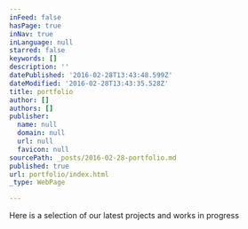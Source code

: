 ```yaml
---
inFeed: false
hasPage: true
inNav: true
inLanguage: null
starred: false
keywords: []
description: ''
datePublished: '2016-02-28T13:43:48.599Z'
dateModified: '2016-02-28T13:43:35.528Z'
title: portfolio
author: []
authors: []
publisher:
  name: null
  domain: null
  url: null
  favicon: null
sourcePath: _posts/2016-02-28-portfolio.md
published: true
url: portfolio/index.html
_type: WebPage

---
```

Here is a selection of our latest projects and works in progress